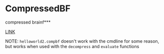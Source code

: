 # CompressedBF
 compressed brainf***

 [LINK](https://esolangs.org/wiki/CompressedBF)
 
NOTE: `helloworld2.compbf` doesn't work with the cmdline for some reason, but works when used with the `decompress` and `evaluate` functions
